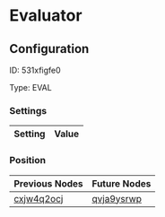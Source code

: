 # Evaluator
## Configuration
ID:  531xfigfe0

Type: EVAL 


### Settings
| Setting | Value  |
| :------------------------ | ---------------------------------------- |
 




### Position
| Previous Nodes | Future Nodes |
| :------------- | ------------ |
| [cxjw4q2ocj](./cxjw4q2ocj.md) | [qvja9ysrwp](./qvja9ysrwp.md) |